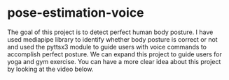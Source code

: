 # pose-estimation-voice
The goal of this project is to detect perfect human body posture. I have used mediapipe library to identify whether body posture is correct or not and used the pyttsx3 module to guide users with voice commands to accomplish perfect posture. We can expand this project to guide users for yoga and gym exercise. You can have a more clear idea about this project by looking at the video below.
